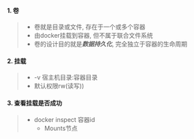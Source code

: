 #### 1. 卷

> - 卷就是目录或文件, 存在于一个或多个容器
> - 由docker挂载到容器, 但不属于联合文件系统
> - 卷的设计目的就是***数据持久化***, 完全独立于容器的生命周期

#### 2. 挂载

> - -v 宿主机目录:容器目录
> - 默认权限rw(读写))

#### 3. 查看挂载是否成功

> - docker inspect 容器id
>   - Mounts节点
